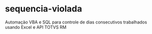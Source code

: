 # sequencia-violada
Automação VBA e SQL para controle de dias consecutivos trabalhados usando Excel e API TOTVS RM
